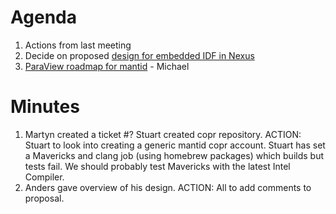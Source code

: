 Agenda
======
1. Actions from last meeting
1. Decide on proposed [design for embedded IDF in Nexus](https://github.com/mantidproject/documents/blob/master/Design/EmbeddedInstrumentInfoNexus.md)
5. [ParaView roadmap for mantid](https://github.com/mantidproject/documents/blob/master/Project-Management/VATES/ParaView_VSI_Roadmap.md) - Michael

Minutes
=======
1. Martyn created a ticket #? Stuart created copr repository.  ACTION: Stuart to look into creating a generic mantid copr account. Stuart has set a Mavericks and clang job (using homebrew packages) which builds but tests fail.  We should probably test Mavericks with the latest Intel Compiler.  
2. Anders gave overview of his design.  ACTION: All to add comments to proposal.
